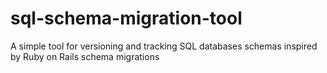 # sql-schema-migration-tool
A simple tool for versioning and tracking SQL databases schemas inspired by Ruby on Rails schema migrations
